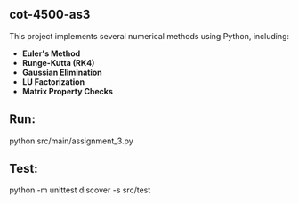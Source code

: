 ## cot-4500-as3

This project implements several numerical methods using Python, including:

- **Euler's Method** 
- **Runge-Kutta (RK4)**
- **Gaussian Elimination** 
- **LU Factorization**
- **Matrix Property Checks**

## Run:
python src/main/assignment_3.py

## Test:
python -m unittest discover -s src/test
